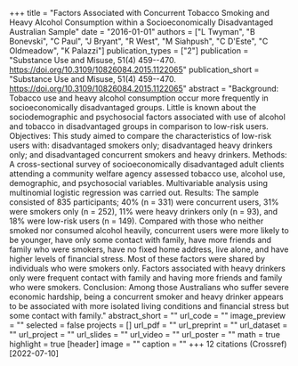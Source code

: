 +++
title = "Factors Associated with Concurrent Tobacco Smoking and Heavy Alcohol Consumption within a Socioeconomically Disadvantaged Australian Sample"
date = "2016-01-01"
authors = ["L Twyman", "B Bonevski", "C Paul", "J Bryant", "R West", "M Siahpush", "C D'Este", "C Oldmeadow", "K Palazzi"]
publication_types = ["2"]
publication = "Substance Use and Misuse, 51(4) 459--470. https://doi.org/10.3109/10826084.2015.1122065"
publication_short = "Substance Use and Misuse, 51(4) 459--470. https://doi.org/10.3109/10826084.2015.1122065"
abstract = "Background: Tobacco use and heavy alcohol consumption occur more frequently in socioeconomically disadvantaged groups. Little is known about the sociodemographic and psychosocial factors associated with use of alcohol and tobacco in disadvantaged groups in comparison to low-risk users. Objectives: This study aimed to compare the characteristics of low-risk users with: disadvantaged smokers only; disadvantaged heavy drinkers only; and disadvantaged concurrent smokers and heavy drinkers. Methods: A cross-sectional survey of socioeconomically disadvantaged adult clients attending a community welfare agency assessed tobacco use, alcohol use, demographic, and psychosocial variables. Multivariable analysis using multinomial logistic regression was carried out. Results: The sample consisted of 835 participants; 40% (n = 331) were concurrent users, 31% were smokers only (n = 252), 11% were heavy drinkers only (n = 93), and 18% were low-risk users (n = 149). Compared with those who neither smoked nor consumed alcohol heavily, concurrent users were more likely to be younger, have only some contact with family, have more friends and family who were smokers, have no fixed home address, live alone, and have higher levels of financial stress. Most of these factors were shared by individuals who were smokers only. Factors associated with heavy drinkers only were frequent contact with family and having more friends and family who were smokers. Conclusion: Among those Australians who suffer severe economic hardship, being a concurrent smoker and heavy drinker appears to be associated with more isolated living conditions and financial stress but some contact with family."
abstract_short = ""
url_code = ""
image_preview = ""
selected = false
projects = []
url_pdf = ""
url_preprint = ""
url_dataset = ""
url_project = ""
url_slides = ""
url_video = ""
url_poster = ""
math = true
highlight = true
[header]
image = ""
caption = ""
+++
12 citations (Crossref) [2022-07-10]

